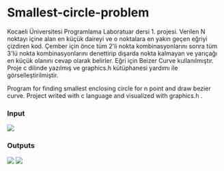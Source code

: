 # Smallest-circle-problem
Kocaeli Üniversitesi Programlama Laboratuar dersi 1. projesi. Verilen N noktayı içine alan en küçük daireyi ve o noktalara en yakın geçen eğriyi çizdiren kod. 
Çember için önce tüm 2'li nokta kombinasyonlarını sonra tüm 3'lü nokta kombinasyonlarını denettirip dışarda nokta kalmayan ve yarıçağı en küçük olanını cevap olarak belirler.
Eğri için Beizer Curve kullanılmıştır. Proje c dilinde yazılmış ve graphics.h kütüphanesi yardımı ile görselleştirilmiştir.

Program for finding smallest enclosing circle for n point and draw bezier curve. Project writed with c language and visualized with graphics.h .

### Input
<img src="https://github.com/TahaMetin/Smallest-circle-problem/blob/main/input.png"/>


### Outputs
<img src="https://github.com/TahaMetin/Smallest-circle-problem/blob/main/output1.png"/>
<img src="https://github.com/TahaMetin/Smallest-circle-problem/blob/main/output2.png"/>